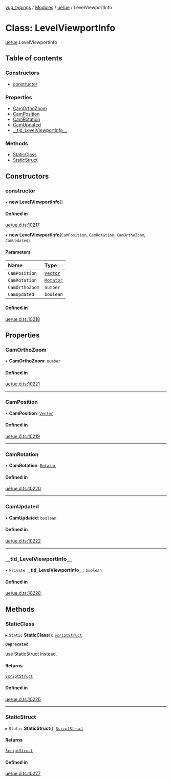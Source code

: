 [yug_typings](../README.md) / [Modules](../modules.md) / [ue/ue](../modules/ue_ue.md) / LevelViewportInfo

# Class: LevelViewportInfo

[ue/ue](../modules/ue_ue.md).LevelViewportInfo

## Table of contents

### Constructors

- [constructor](ue_ue.LevelViewportInfo.md#constructor)

### Properties

- [CamOrthoZoom](ue_ue.LevelViewportInfo.md#camorthozoom)
- [CamPosition](ue_ue.LevelViewportInfo.md#camposition)
- [CamRotation](ue_ue.LevelViewportInfo.md#camrotation)
- [CamUpdated](ue_ue.LevelViewportInfo.md#camupdated)
- [\_\_tid\_LevelViewportInfo\_\_](ue_ue.LevelViewportInfo.md#__tid_levelviewportinfo__)

### Methods

- [StaticClass](ue_ue.LevelViewportInfo.md#staticclass)
- [StaticStruct](ue_ue.LevelViewportInfo.md#staticstruct)

## Constructors

### constructor

• **new LevelViewportInfo**()

#### Defined in

[ue/ue.d.ts:10217](https://github.com/YugMetaverse/yug_typings/blob/25cad34/ue/ue.d.ts#L10217)

• **new LevelViewportInfo**(`CamPosition`, `CamRotation`, `CamOrthoZoom`, `CamUpdated`)

#### Parameters

| Name | Type |
| :------ | :------ |
| `CamPosition` | [`Vector`](ue_ue_s.Vector.md) |
| `CamRotation` | [`Rotator`](ue_ue_s.Rotator.md) |
| `CamOrthoZoom` | `number` |
| `CamUpdated` | `boolean` |

#### Defined in

[ue/ue.d.ts:10218](https://github.com/YugMetaverse/yug_typings/blob/25cad34/ue/ue.d.ts#L10218)

## Properties

### CamOrthoZoom

• **CamOrthoZoom**: `number`

#### Defined in

[ue/ue.d.ts:10221](https://github.com/YugMetaverse/yug_typings/blob/25cad34/ue/ue.d.ts#L10221)

___

### CamPosition

• **CamPosition**: [`Vector`](ue_ue_s.Vector.md)

#### Defined in

[ue/ue.d.ts:10219](https://github.com/YugMetaverse/yug_typings/blob/25cad34/ue/ue.d.ts#L10219)

___

### CamRotation

• **CamRotation**: [`Rotator`](ue_ue_s.Rotator.md)

#### Defined in

[ue/ue.d.ts:10220](https://github.com/YugMetaverse/yug_typings/blob/25cad34/ue/ue.d.ts#L10220)

___

### CamUpdated

• **CamUpdated**: `boolean`

#### Defined in

[ue/ue.d.ts:10222](https://github.com/YugMetaverse/yug_typings/blob/25cad34/ue/ue.d.ts#L10222)

___

### \_\_tid\_LevelViewportInfo\_\_

• `Private` **\_\_tid\_LevelViewportInfo\_\_**: `boolean`

#### Defined in

[ue/ue.d.ts:10228](https://github.com/YugMetaverse/yug_typings/blob/25cad34/ue/ue.d.ts#L10228)

## Methods

### StaticClass

▸ `Static` **StaticClass**(): [`ScriptStruct`](ue_ue.ScriptStruct.md)

**`Deprecated`**

use StaticStruct instead.

#### Returns

[`ScriptStruct`](ue_ue.ScriptStruct.md)

#### Defined in

[ue/ue.d.ts:10226](https://github.com/YugMetaverse/yug_typings/blob/25cad34/ue/ue.d.ts#L10226)

___

### StaticStruct

▸ `Static` **StaticStruct**(): [`ScriptStruct`](ue_ue.ScriptStruct.md)

#### Returns

[`ScriptStruct`](ue_ue.ScriptStruct.md)

#### Defined in

[ue/ue.d.ts:10227](https://github.com/YugMetaverse/yug_typings/blob/25cad34/ue/ue.d.ts#L10227)
